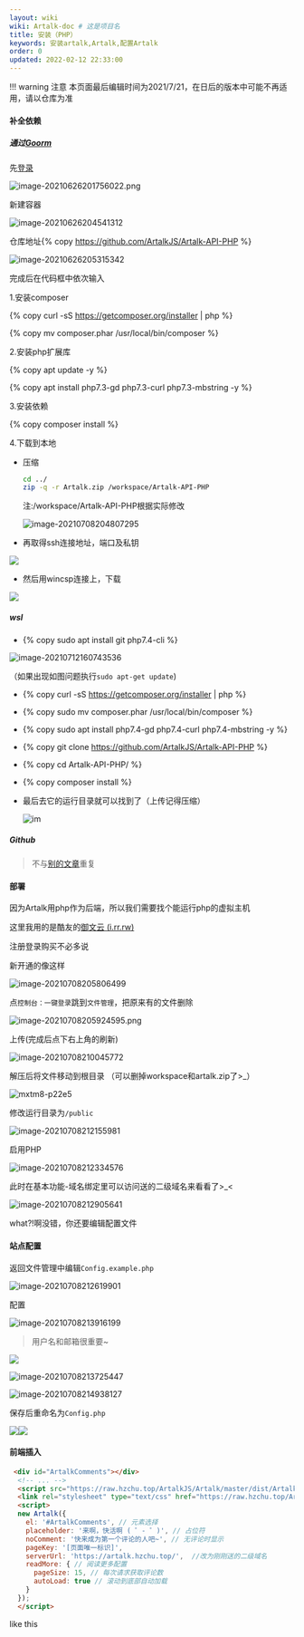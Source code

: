 ```yaml
---
layout: wiki
wiki: Artalk-doc # 这是项目名
title: 安装（PHP）
keywords: 安装artalk,Artalk,配置Artalk
order: 0
updated: 2022-02-12 22:33:00
---
```


!!! warning 注意
本页面最后编辑时间为2021/7/21，在日后的版本中可能不再适用，请以仓库为准

#### 补全依赖

##### 通过[Goorm](https://ide.goorm.io/)

先[登录](https://accounts.goorm.io/login)

![image-20210626201756022.png](https://bu.dusays.com/2021/07/16/5709679bc5e10.png)

新建容器

![image-20210626204541312](https://raw.hzchu.top/thun888/tuku/master/img/image-20210626204541312.png)

仓库地址{% copy https://github.com/ArtalkJS/Artalk-API-PHP %}

![image-20210626205315342](https://raw.hzchu.top/thun888/tuku/master//img/image-20210626205315342.png)

完成后在代码框中依次输入

1\.安装composer

{% copy curl -sS https://getcomposer.org/installer | php %}

{% copy mv composer.phar /usr/local/bin/composer %}

2\.安装php扩展库

{% copy apt update -y %}

{% copy apt install php7.3-gd php7.3-curl php7.3-mbstring -y %}

3\.安装依赖

{% copy composer install %}

4\.下载到本地

- 压缩

  ```bash
  cd ../
  zip -q -r Artalk.zip /workspace/Artalk-API-PHP
  ```

  注:/workspace/Artalk-API-PHP根据实际修改

  ![image-20210708204807295](https://raw.hzchu.top/thun888/tuku/master/img/image-20210708204807295.png)

- 再取得ssh连接地址，端口及私钥

![](https://raw.hzchu.top/thun888/tuku/master//img/image-20210627103209657.png)

- 然后用wincsp连接上，下载

![](https://raw.hzchu.top/thun888/tuku/master//img/image-20210627103531802.png)

##### wsl

- {% copy sudo apt install git php7.4-cli %}

![image-20210712160743536](https://raw.hzchu.top/thun888/tuku/master/img/image-20210712160743536.png)

（如果出现如图问题执行`sudo apt-get update`)

- {% copy curl -sS https://getcomposer.org/installer | php %}

- {% copy sudo mv composer.phar /usr/local/bin/composer %}

- {% copy sudo apt install php7.4-gd php7.4-curl php7.4-mbstring -y %}

- {% copy git clone https://github.com/ArtalkJS/Artalk-API-PHP %}

- {% copy cd Artalk-API-PHP/ %}

- {% copy composer install %}

- 最后去它的运行目录就可以找到了（上传记得压缩）

  ![im](https://raw.hzchu.top/thun888/tuku/master/img/image-20210712162253307.png)

##### Github

> 不与[别的文章](https://blog.csdn.net/qq_36227473/article/details/108980651)重复

#### 部署

因为Artalk用php作为后端，所以我们需要找个能运行php的虚拟主机

这里我用的是酷友的[御文云 (i.rr.rw)](https://i.rr.rw/)

注册登录购买不必多说

新开通的像这样

![image-20210708205806499](https://raw.hzchu.top/thun888/tuku/master/img/image-20210708205806499.png)

点`控制台：一键登录`跳到`文件管理`，把原来有的文件删除

![image-20210708205924595.png](https://raw.hzchu.top/thun888/tuku/master/img/image-20210708205924595.png)

上传(完成后点下右上角的刷新)

![image-20210708210045772](https://raw.hzchu.top/thun888/tuku/master/img/image-20210708210045772.png)

解压后将文件移动到根目录 （可以删掉workspace和artalk.zip了>\_）

![mxtm8-p22e5](https://raw.hzchu.top/thun888/tuku/master/img/mxtm8-p22e5.gif)

修改运行目录为`/public`

![image-20210708212155981](https://raw.hzchu.top/thun888/tuku/master/img/image-20210708212155981.png)

启用PHP

![image-20210708212334576](https://raw.hzchu.top/thun888/tuku/master/img/image-20210708212334576.png)

此时在基本功能-域名绑定里可以访问送的二级域名来看看了>\_<

![image-20210708212905641](https://raw.hzchu.top/thun888/tuku/master/img/image-20210708212905641.png)

what?!啊没错，你还要编辑配置文件

#### 站点配置

返回文件管理中编辑`Config.example.php`

![image-20210708212619901](https://raw.hzchu.top/thun888/tuku/master/img/image-20210708212619901.png)

配置

![image-20210708213916199](https://raw.hzchu.top/thun888/tuku/master/img/image-20210708213916199.png)

> 用户名和邮箱很重要\~

![](https://raw.hzchu.top/thun888/tuku/master/img/image-20210708213519073.png)

![image-20210708213725447](https://raw.hzchu.top/thun888/tuku/master/img/image-20210708213725447.png)

![image-20210708214938127](https://raw.hzchu.top/thun888/tuku/master/img/image-20210708214938127.png)

保存后重命名为`Config.php`

![](https://raw.hzchu.top/thun888/tuku/master/img/image-20210709080426615.png)![](https://raw.hzchu.top/thun888/tuku/master/img/image-20210709080444423.png)

#### 前端插入

```html
 <div id="ArtalkComments"></div>
  <!-- ... -->
  <script src="https://raw.hzchu.top/ArtalkJS/Artalk/master/dist/Artalk.js"></script>
  <link rel="stylesheet" type="text/css" href="https://raw.hzchu.top/ArtalkJS/Artalk/master/dist/Artalk.css">
  <script>
  new Artalk({
    el: '#ArtalkComments', // 元素选择
    placeholder: '来啊，快活啊 ( ゜- ゜)', // 占位符
    noComment: '快来成为第一个评论的人吧~', // 无评论时显示
    pageKey: '[页面唯一标识]',
    serverUrl: 'https://artalk.hzchu.top/',  //改为刚刚送的二级域名
    readMore: { // 阅读更多配置
      pageSize: 15, // 每次请求获取评论数
      autoLoad: true // 滚动到底部自动加载
    }
  });
  </script>
```

like this